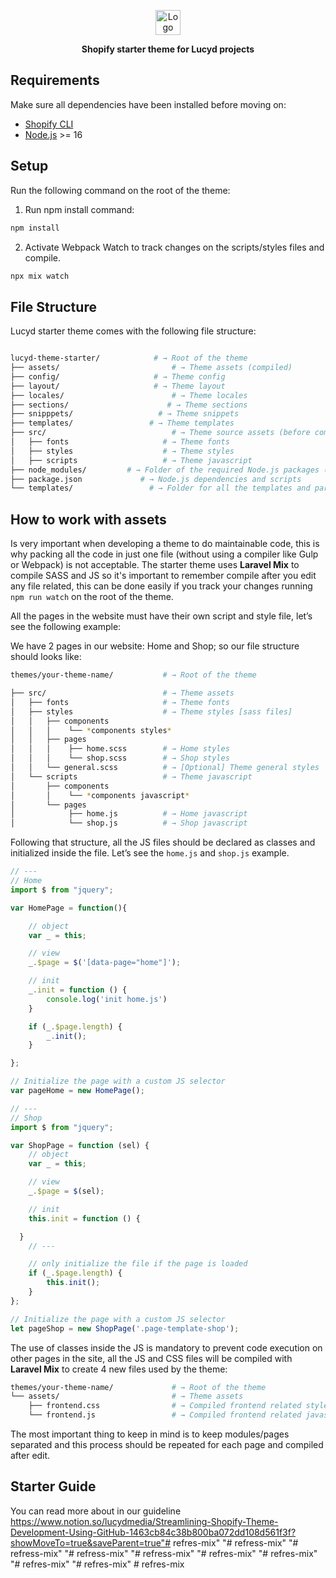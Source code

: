 <p align="center">
  <a href="https://www.wearelucyd.com/">
    <img alt="Logo" src="https://www.wearelucyd.com/wp-content/uploads/2021/02/Lucyd_Logo.webp" height="40">
  </a>
</p>
 
<p align="center">
  <strong>Shopify starter theme for Lucyd projects</strong>
</p> 

## Requirements

Make sure all dependencies have been installed before moving on:

- [Shopify CLI](https://shopify.dev/docs/api/shopify-cli/)
- [Node.js](http://nodejs.org/) >= 16

## Setup

Run the following command on the root of the theme:
 
1. Run npm install command:
```sh 
npm install
```

2. Activate Webpack Watch to track changes on the scripts/styles files and compile.

```sh 
npx mix watch
```

## File Structure

Lucyd starter theme comes with the following file structure:

```sh

lucyd-theme-starter/			# → Root of the theme
├── assets/							# → Theme assets (compiled)
├── config/                    	# → Theme config
├── layout/                    	# → Theme layout
├── locales/                    	# → Theme locales
├── sections/                      # → Theme sections
├── snipppets/                   # → Theme snippets
├── templates/                 # → Theme templates
├── src/                    		# → Theme source assets (before compilation)
│   ├── fonts                     # → Theme fonts
│   ├── styles                    # → Theme styles
│   ├── scripts                   # → Theme javascript 
├── node_modules/         # → Folder of the required Node.js packages (never edit)
├── package.json             # → Node.js dependencies and scripts
└── templates/                 # → Folder for all the templates and parts of the site
```

## How to work with assets

Is very important when developing a theme to do maintainable code, this is why packing all the code in just one file (without using a compiler like Gulp or Webpack) is not acceptable. The starter theme uses **Laravel Mix** to compile SASS and JS so it's important to remember compile after you edit any file related, this can be done easily if you track your changes running `npm run watch` on the root of the theme.

All the pages in the website must have their own script and style file, let’s see the following example:

We have 2 pages in our website: Home and Shop; so our file structure should looks like:

```bash
themes/your-theme-name/           # → Root of the theme

├── src/                          # → Theme assets
│   ├── fonts                     # → Theme fonts
│   ├── styles                    # → Theme styles [sass files]
│   │   ├── components
│   │   │    └── *components styles*
│   │   ├── pages
│   │   │    ├── home.scss        # → Home styles
│   │   │    └── shop.scss        # → Shop styles
│   │   └── general.scss          # → [Optional] Theme general styles
│   └── scripts                   # → Theme javascript
│       ├── components
│       │    └── *components javascript*
│       └── pages
│            ├── home.js          # → Home javascript
│            └── shop.js          # → Shop javascript
```

Following that structure, all the JS files should be declared as classes and initialized inside the file. Let’s see the `home.js`  and `shop.js` example.

```jsx
// ---
// Home
import $ from "jquery";

var HomePage = function(){

    // object
    var _ = this;

    // view
    _.$page = $('[data-page="home"]');

    // init
    _.init = function () {
        console.log('init home.js')
    }

    if (_.$page.length) {
        _.init();
    }

};

// Initialize the page with a custom JS selector
var pageHome = new HomePage();
```

```jsx
// ---
// Shop
import $ from "jquery";

var ShopPage = function (sel) {
	// object
	var _ = this;

	// view
	_.$page = $(sel);

	// init
	this.init = function () {

  }
	// ---

	// only initialize the file if the page is loaded
	if (_.$page.length) {
		this.init();
	}
};

// Initialize the page with a custom JS selector
let pageShop = new ShopPage('.page-template-shop');
```

The use of classes inside the JS is mandatory to prevent code execution on other pages in the site, all the JS and CSS files will be compiled with **Laravel Mix** to create 4 new files used by the theme:

```bash
themes/your-theme-name/             # → Root of the theme
└── assets/                         # → Theme assets
    ├── frontend.css                # → Compiled frontend related styles
    └── frontend.js                 # → Compiled frontend related javascript
```

The most important thing to keep in mind is to keep modules/pages separated and this process should be repeated for each page and compiled after edit.

## Starter Guide

You can read more about in our guideline https://www.notion.so/lucydmedia/Streamlining-Shopify-Theme-Development-Using-GitHub-1463cb84c38b800ba072dd108d561f3f?showMoveTo=true&saveParent=true"# refres-mix" 
"# refress-mix" 
"# refress-mix" 
"# refress-mix" 
"# refress-mix" 
"# refres-mix" 
"# refres-mix" 
"# refres-mix" 
"# refres-mix" 
#   r e f r e s - m i x  
 